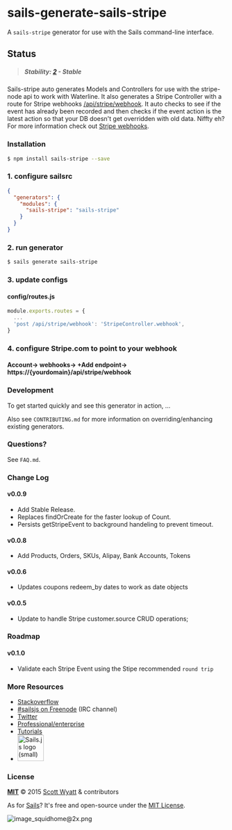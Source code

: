 # sails-generate-sails-stripe

A `sails-stripe` generator for use with the Sails command-line interface.

## Status

> ##### Stability: [2](http://nodejs.org/api/documentation.html#documentation_stability_index) - Stable

Sails-stripe auto generates Models and Controllers for use with the stripe-node api to work with Waterline. It also generates a Stripe Controller with a route for Stripe webhooks [/api/stripe/webhook](/api/stripe/webhook). It auto checks to see if the 
event has already been recorded and then checks if the event action is the latest action so that your DB doesn't get overridden with
old data. Niffty eh? For more information check out [Stripe webhooks](https://stripe.com/docs/webhooks).

### Installation

```sh
$ npm install sails-stripe --save
```

### 1. configure sailsrc

```json
{
  "generators": {
    "modules": {
      "sails-stripe": "sails-stripe"
    }
  }
}
```

### 2. run generator

```sh
$ sails generate sails-stripe
```

### 3. update configs

#### config/routes.js

```js
module.exports.routes = {
  ...
  'post /api/stripe/webhook': 'StripeController.webhook',
}
```

### 4. configure Stripe.com to point to your webhook

#### Account-> webhooks-> +Add endpoint-> https://{yourdomain}/api/stripe/webhook

### Development

To get started quickly and see this generator in action, ...

Also see `CONTRIBUTING.md` for more information on overriding/enhancing existing generators.

### Questions?

See `FAQ.md`.

### Change Log

#### v0.0.9 
- Add Stable Release.
- Replaces findOrCreate for the faster lookup of Count.
- Persists getStripeEvent to background handeling to prevent timeout.

#### v0.0.8 
- Add Products, Orders, SKUs, Alipay, Bank Accounts, Tokens

#### v0.0.6 
- Updates coupons redeem_by dates to work as date objects

#### v0.0.5 
- Update to handle Stripe customer.source CRUD operations;

### Roadmap

#### v0.1.0
- Validate each Stripe Event using the Stipe recommended `round trip`

### More Resources

- [Stackoverflow](http://stackoverflow.com/questions/tagged/sails.js)
- [#sailsjs on Freenode](http://webchat.freenode.net/) (IRC channel)
- [Twitter](https://twitter.com/sailsjs)
- [Professional/enterprise](https://github.com/balderdashy/sails-docs/blob/master/FAQ.md#are-there-professional-support-options)
- [Tutorials](https://github.com/balderdashy/sails-docs/blob/master/FAQ.md#where-do-i-get-help)
- <a href="http://sailsjs.org" target="_blank" title="Node.js framework for building realtime APIs."><img src="https://github-camo.global.ssl.fastly.net/9e49073459ed4e0e2687b80eaf515d87b0da4a6b/687474703a2f2f62616c64657264617368792e6769746875622e696f2f7361696c732f696d616765732f6c6f676f2e706e67" width=60 alt="Sails.js logo (small)"/></a>

### License

**[MIT](./LICENSE)**
&copy; 2015 [Scott Wyatt](http://github.com/scott-wyatt) & contributors

As for [Sails](http://sailsjs.org)?  It's free and open-source under the [MIT License](http://sails.mit-license.org/).

![image_squidhome@2x.png](http://i.imgur.com/RIvu9.png)
